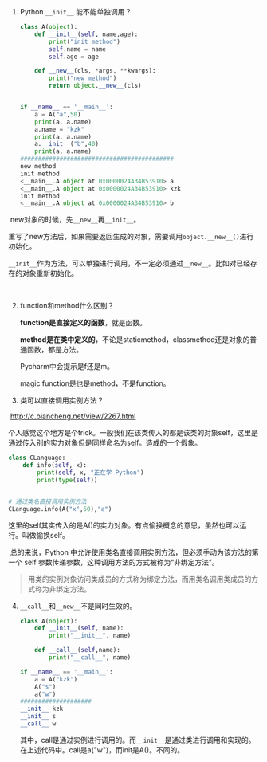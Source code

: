 





1. Python `__init__` 能不能单独调用？

   ```python
   class A(object):
       def __init__(self, name,age):
           print("init method")
           self.name = name
           self.age = age
   
       def __new__(cls, *args, **kwargs):
           print("new method")
           return object.__new__(cls)
   
   
   if __name__ == '__main__':
       a = A("a",50)
       print(a, a.name)
       a.name = "kzk"
       print(a, a.name)
       a.__init__("b",40)
       print(a, a.name)
   ###########################################
   new method
   init method
   <__main__.A object at 0x0000024A34B53910> a
   <__main__.A object at 0x0000024A34B53910> kzk
   init method
   <__main__.A object at 0x0000024A34B53910> b
   ```



​		new对象的时候，先`__new__`再`__init__`。

​		重写了new方法后，如果需要返回生成的对象，需要调用`object.__new__()`进行初始化。

​		`__init__`作为方法，可以单独进行调用，不一定必须通过`__new__`。比如对已经存在的对象重新初始化。

​		



2. function和method什么区别？

   **function是直接定义的函数**，就是函数。

   **method是在类中定义的**，不论是staticmethod，classmethod还是对象的普通函数，都是方法。

   Pycharm中会提示是f还是m。

   magic function是也是method，不是function。



3. 类可以直接调用实例方法？

​	http://c.biancheng.net/view/2267.html

​	个人感觉这个地方是个trick。一般我们在该类传入的都是该类的对象self，这里是通过传入别的实力对象但是同样命名为self。造成的一个假象。

```python
class CLanguage:
    def info(self, x):
        print(self, x, "正在学 Python")
        print(type(self))


# 通过类名直接调用实例方法
CLanguage.info(A("x",50),"a")
```

​	这里的self其实传入的是A()的实力对象。有点偷换概念的意思，虽然也可以运行。叫做偷换self。

​	总的来说，Python 中允许使用类名直接调用实例方法，但必须手动为该方法的第一个 self 参数传递参数，这种调用方法的方式被称为“非绑定方法”。



> 用类的实例对象访问类成员的方式称为绑定方法，而用类名调用类成员的方式称为非绑定方法。



4. `__call__`和`__new__`不是同时生效的。

   ```python
   class A(object):
       def __init__(self, name):
           print("__init__", name)
   
       def __call__(self,name):
           print("__call__", name)
   
   if __name__ == '__main__':
       a = A("kzk")
       A("s")
       a("w")
   ####################
   __init__ kzk
   __init__ s
   __call__ w
   ```

   其中，call是通过实例进行调用的。而`__init__`是通过类进行调用和实现的。在上述代码中。call是a("w")，而init是A()。不同的。